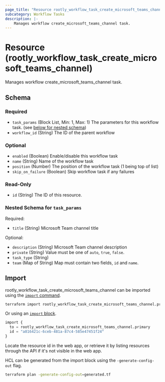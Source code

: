 ```yaml
---
page_title: "Resource rootly_workflow_task_create_microsoft_teams_channel - terraform-provider-rootly"
subcategory: Workflow Tasks
description: |-
    Manages workflow create_microsoft_teams_channel task.
---
```


# Resource (rootly_workflow_task_create_microsoft_teams_channel)

Manages workflow create_microsoft_teams_channel task.



<!-- schema generated by tfplugindocs -->
## Schema

### Required

- `task_params` (Block List, Min: 1, Max: 1) The parameters for this workflow task. (see [below for nested schema](#nestedblock--task_params))
- `workflow_id` (String) The ID of the parent workflow

### Optional

- `enabled` (Boolean) Enable/disable this workflow task
- `name` (String) Name of the workflow task
- `position` (Number) The position of the workflow task (1 being top of list)
- `skip_on_failure` (Boolean) Skip workflow task if any failures

### Read-Only

- `id` (String) The ID of this resource.

<a id="nestedblock--task_params"></a>
### Nested Schema for `task_params`

Required:

- `title` (String) Microsoft Team channel title

Optional:

- `description` (String) Microsoft Team channel description
- `private` (String) Value must be one of `auto`, `true`, `false`.
- `task_type` (String)
- `team` (Map of String) Map must contain two fields, `id` and `name`.

## Import

rootly_workflow_task_create_microsoft_teams_channel can be imported using the [`import` command](https://developer.hashicorp.com/terraform/cli/commands/import).

```sh
terraform import rootly_workflow_task_create_microsoft_teams_channel.primary a816421c-6ceb-481a-87c4-585e47451f24
```

Or using an [`import` block](https://developer.hashicorp.com/terraform/language/import).

```terraform
import {
  to = rootly_workflow_task_create_microsoft_teams_channel.primary
  id = "a816421c-6ceb-481a-87c4-585e47451f24"
}
```

Locate the resource id in the web app, or retrieve it by listing resources through the API if it's not visible in the web app.

HCL can be generated from the import block using the `-generate-config-out` flag.

```sh
terraform plan -generate-config-out=generated.tf
```
